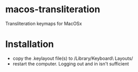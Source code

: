 macos-transliteration
=====================

Transliteration keymaps for MacOSx

# Installation
- copy the .keylayout file(s) to /Library/Keyboard\ Layouts/
- restart the computer. Logging out and in isn't sufficient
